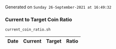 Generated on `Sunday 26-September-2021 at 16:49:32`

### Current to Target Coin Ratio
`current_coin_ratio.sh`

Date|Current|Target|Ratio
---|---|---|---
